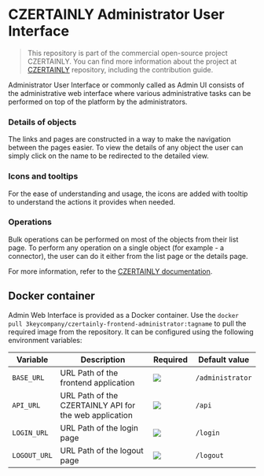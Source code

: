 # CZERTAINLY Administrator User Interface

> This repository is part of the commercial open-source project CZERTAINLY. You can find more information about the project at [CZERTAINLY](https://github.com/3KeyCompany/CZERTAINLY) repository, including the contribution guide.

Administrator User Interface or commonly called as Admin UI consists of the administrative web interface where various administrative tasks can be performed on top of the platform by the administrators.

### Details of objects

The links and pages are constructed in a way to make the navigation between the pages easier. To view the details of any object the user can simply click on the name to be redirected to the detailed view.

### Icons and tooltips

For the ease of understanding and usage, the icons are added with tooltip to understand the actions it provides when needed.

### Operations

Bulk operations can be performed on most of the objects from their list page. To perform any operation on a single object (for example - a connector), the user can do it either from the list page or the details page.

For more information, refer to the [CZERTAINLY documentation](https://docs.czertainly.com).

## Docker container

Admin Web Interface is provided as a Docker container. Use the `docker pull 3keycompany/czertainly-frontend-administrator:tagname` to pull the required image from the repository. It can be configured using the following environment variables:

| Variable     | Description                                            | Required                                      | Default value    |
| ------------ | ------------------------------------------------------ | --------------------------------------------- | ---------------- |
| `BASE_URL`   | URL Path of the frontend application                   | ![](https://img.shields.io/badge/-NO-red.svg) | `/administrator` |
| `API_URL`    | URL Path of the CZERTAINLY API for the web application | ![](https://img.shields.io/badge/-NO-red.svg) | `/api`           |
| `LOGIN_URL`  | URL Path of the login page                             | ![](https://img.shields.io/badge/-NO-red.svg) | `/login`         |
| `LOGOUT_URL` | URL Path of the logout page                            | ![](https://img.shields.io/badge/-NO-red.svg) | `/logout`        |
